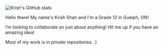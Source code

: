 ![Krish's GitHub stats](https://github-readme-stats.vercel.app/api?username=isobarbaric&show_icons=true)

Hello there! My name's Krish Shah and I'm a Grade 12 in Guelph, ON!

I’m looking to collaborate on just about anything! Hit me up if you have an amazing idea!

Most of my work is in private repositories. :)

